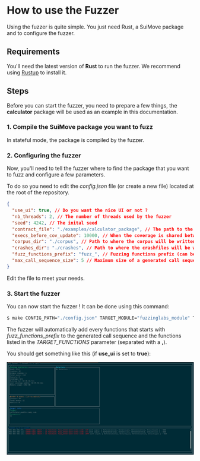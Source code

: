 # How to use the Fuzzer

Using the fuzzer is quite simple. You just need Rust, a SuiMove package and to configure the fuzzer.

## Requirements

You'll need the latest version of **Rust** to run the fuzzer. We recommend using [Rustup](https://rustup.rs/) to install it.

## Steps

Before you can start the fuzzer, you need to prepare a few things, the **calculator** package will be used as an example in this documentation.

### 1. Compile the SuiMove package you want to fuzz

In stateful mode, the package is compiled by the fuzzer.

### 2. Configuring the fuzzer

Now, you'll need to tell the fuzzer where to find the package that you want to fuzz and configure a few parameters.

To do so you need to edit the *config.json* file (or create a new file) located at the root of the repository.

```json
{
  "use_ui": true, // Do you want the nice UI or not ?
  "nb_threads": 2, // The number of threads used by the fuzzer
  "seed": 4242, // The inital seed
  "contract_file": "./examples/calculator_package", // The path to the package
  "execs_before_cov_update": 10000, // When the coverage is shared between the threads (don't modify if you don't know why)
  "corpus_dir": "./corpus", // Path to where the corpus will be written (milestone 3)
  "crashes_dir": "./crashes", // Path to where the crashfiles will be written
  "fuzz_functions_prefix": "fuzz_", // Fuzzing functions prefix (can be listed by the fuzzer)
  "max_call_sequence_size": 5 // Maximum size of a generated call sequence (only for stateful fuzzing)
}
```
Edit the file to meet your needs.

### 3. Start the fuzzer

You can now start the fuzzer ! It can be done using this command:

```bash
$ make CONFIG_PATH="./config.json" TARGET_MODULE="fuzzinglabs_module" TARGET_FUNCTIONS="add,sub"
```

The fuzzer will automatically add every functions that starts with *fuzz_functions_prefix* to the generated call sequence and the functions listed in the *TARGET_FUNCTIONS* parameter (separated with a **,**).

You should get something like this (if **use_ui** is set to **true**):

![screenshot](./imgs/screenshot_stateful.png)
